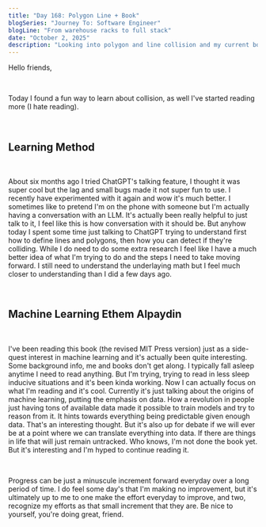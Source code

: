 ```yaml
---
title: "Day 168: Polygon Line + Book"
blogSeries: "Journey To: Software Engineer"
blogLine: "From warehouse racks to full stack"
date: "October 2, 2025"
description: "Looking into polygon and line collision and my current book."
---
```


Hello friends,

<br>

Today I found a fun way to learn about collision, as well I've started reading more (I hate reading).

<br>

## Learning Method

<br>

About six months ago I tried ChatGPT's talking feature, I thought it was super cool but the lag and small bugs made it not super fun to use. I recently have experimented with it again and wow it's much better. I sometimes like to pretend I'm on the phone with someone but I'm actually having a conversation with an LLM. It's actually been really helpful to just talk to it, I feel like this is how conversation with it should be. But anyhow today I spent some time just talking to ChatGPT trying to understand first how to define lines and polygons, then how you can detect if they're colliding. While I do need to do some extra research I feel like I have a much better idea of what I'm trying to do and the steps I need to take moving forward. I still need to understand the underlaying math but I feel much closer to understanding than I did a few days ago.

<br>

## Machine Learning Ethem Alpaydin

<br>

I've been reading this book (the revised MIT Press version) just as a side-quest interest in machine learning and it's actually been quite interesting. Some background info, me and books don't get along. I typically fall asleep anytime I need to read anything. But I'm trying, trying to read in less sleep inducive situations and it's been kinda working. Now I can actually focus on what I'm reading and it's cool. Currently it's just talking about the origins of machine learning, putting the emphasis on data. How a revolution in people just having tons of available data made it possible to train models and try to reason from it. It hints towards everything being predictable given enough data. That's an interesting thought. But it's also up for debate if we will ever be at a point where we can translate everything into data. If there are things in life that will just remain untracked. Who knows, I'm not done the book yet. But it's interesting and I'm hyped to continue reading it.

<br>

Progress can be just a minuscule increment forward everyday over a long period of time. I do feel some day's that I'm making no improvement, but it's ultimately up to me to one make the effort everyday to improve, and two, recognize my efforts as that small increment that they are. Be nice to yourself, you're doing great, friend.